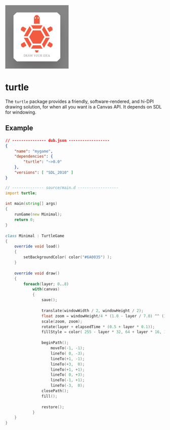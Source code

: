 <img alt="logo" src="https://raw.githubusercontent.com/p0nce/turtle/master/logo.png" width="200">

# turtle

The `turtle` package provides a friendly, software-rendered, and hi-DPI drawing solution, for when all you want is a Canvas API.
It depends on SDL for windowing.



## Example

```json
// --------------- dub.json ------------------
{
    "name": "mygame",
    "dependencies": {
        "turtle": "~>0.0"
    },
    "versions": [ "SDL_2010" ]
}

```

```d
// -------------- source/main.d ------------------
import turtle;

int main(string[] args)
{
    runGame(new Minimal);
    return 0;
}

class Minimal : TurtleGame
{
    override void load()
    {
        setBackgroundColor( color("#6A0035") );
    }

    override void draw()
    {
        foreach(layer; 0..8)
            with(canvas)
            {
                save();

                translate(windowWidth / 2, windowHeight / 2);
                float zoom = windowHeight/4 * (1.0 - layer / 7.0) ^^ (1.0 + 0.2 * cos(elapsedTime));
                scale(zoom, zoom);
                rotate(layer + elapsedTime * (0.5 + layer * 0.1));
                fillStyle = color( 255 - layer * 32, 64 + layer * 16, 128, 255);

                beginPath();
                    moveTo(-1, -1);
                    lineTo( 0, -3);
                    lineTo(+1, -1);
                    lineTo(+3,  0);
                    lineTo(+1, +1);
                    lineTo( 0, +3);
                    lineTo(-1, +1);
                    lineTo(-3,  0);
                closePath();
                fill();

                restore();
            }
    }
}
```
